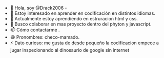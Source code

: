 - 👋 Hola, soy @Drack2006 -
- 👀 Estoy interesado en aprender en codificación en distintos idiomas.
- 🌱 Actualmente estoy aprendiendo en estruracion html y css.
- 💞️ Busco colaborar en mas proyecto dentro del phyton y javascript.
- 📫 Cómo contactarme .
- 😄 Pronombres: checo-mamado.
- ⚡ Dato curioso: me gusta de desde pequeño la codificacion empece a jugar inspecionando al dinosaurio de google sin internet
<!---
Drack2006/Drack2006 is a ✨ special ✨ repository because its `README.md` (this file) appears on your GitHub profile.
You can click the Preview link to take a look at your changes.
--->

